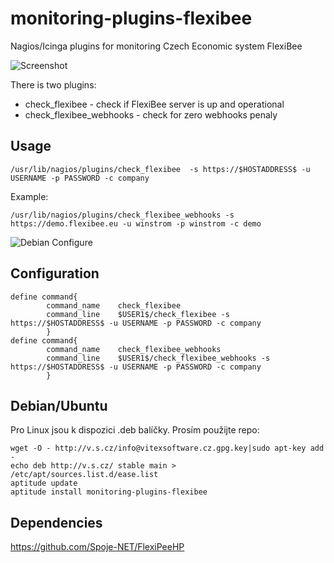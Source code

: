 # monitoring-plugins-flexibee

Nagios/Icinga plugins for monitoring Czech Economic system FlexiBee

![Screenshot](https://raw.githubusercontent.com/VitexSoftware/monitoring-plugins-flexibee/master/icinga-flexibee-check.png "run")


There is two plugins:

  * check_flexibee - check if FlexiBee server is up and operational
  * check_flexibee_webhooks - check for zero webhooks penaly

Usage
-----

    /usr/lib/nagios/plugins/check_flexibee  -s https://$HOSTADDRESS$ -u USERNAME -p PASSWORD -c company

Example:

    /usr/lib/nagios/plugins/check_flexibee_webhooks -s https://demo.flexibee.eu -u winstrom -p winstrom -c demo


![Debian Configure](https://raw.githubusercontent.com/VitexSoftware/monitoring-plugins-flexibee/master/monitoring-plugins-flexibee.png "run")



Configuration
-------------

```
define command{
        command_name    check_flexibee
        command_line    $USER1$/check_flexibee -s https://$HOSTADDRESS$ -u USERNAME -p PASSWORD -c company
        }
define command{
        command_name    check_flexibee_webhooks
        command_line    $USER1$/check_flexibee_webhooks -s https://$HOSTADDRESS$ -u USERNAME -p PASSWORD -c company
        }
```

Debian/Ubuntu
-------------

Pro Linux jsou k dispozici .deb balíčky. Prosím použijte repo:

    wget -O - http://v.s.cz/info@vitexsoftware.cz.gpg.key|sudo apt-key add -
    echo deb http://v.s.cz/ stable main > /etc/apt/sources.list.d/ease.list
    aptitude update
    aptitude install monitoring-plugins-flexibee


Dependencies
------------

https://github.com/Spoje-NET/FlexiPeeHP


